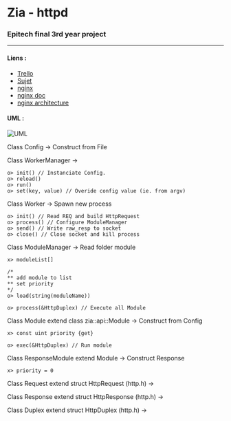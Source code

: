 # Zia - httpd ##
### Epitech final 3rd year project ###

----------

#### Liens :

 - [Trello](https://trello.com/b/iQEWPftq/zia-httpd)
 - [Sujet](https://intra.epitech.eu/module/2017/B-PAV-530/LYN-5-1/acti-255972/project/file/zia.pdf)
 - [nginx](https://github.com/nginx/nginx)
 - [nginx doc](http://nginx.org/en/docs/dev/development_guide.html)
 - [nginx architecture](http://www.aosabook.org/en/nginx.html)


#### UML :

![UML](https://i.imgur.com/x1g638X.png)

Class Config
	-> Construct from File

Class WorkerManager
	->

	o> init() // Instanciate Config.
	o> reload()
	o> run()
	o> set(key, value) // Overide config value (ie. from argv)

Class Worker
	-> Spawn new process


	o> init() // Read REQ and build HttpRequest
	o> process() // Configure ModuleManager
	o> send() // Write raw_resp to socket
	o> close() // Close socket and kill process


Class ModuleManager
	-> Read folder module

	x> moduleList[]

	/*
	** add module to list
	** set priority
	*/
	o> load(string(moduleName))

	o> process(&HttpDuplex) // Execute all Module


Class Module extend class zia::api::Module
	-> Construct from Config

	x> const uint priority {get}

	o> exec(&HttpDuplex) // Run module


Class ResponseModule extend Module
	-> Construct Response

	x> priority = 0


Class Request extend struct HttpRequest (http.h)
	->


Class Response extend struct HttpResponse (http.h)
	->


Class Duplex extend struct HttpDuplex (http.h)
	->